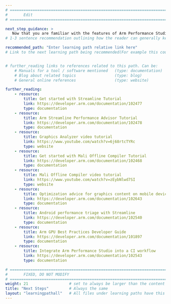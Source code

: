 ```yaml
---
# ================================================================================
#       Edit
# ================================================================================

next_step_guidance: >
   Now that you are familiar with the features of Arm Performance Studio, you are ready to optimize your Android applications.
# 1-3 sentence recommendation outlining how the reader can generally keep learning about these topics, and a specific explanation of why the next step is being recommended.

recommended_path: "Enter learning path relative link here"
# Link to the next learning path being recommended(For example this could be /learning-paths/servers-and-cloud-computing/mongodb).


# further_reading links to references related to this path. Can be:
    # Manuals for a tool / software mentioned   (type: documentation)
    # Blog about related topics                 (type: blog)
    # General online references                 (type: website) 

further_reading:
    - resource:
        title: Get started with Streamline Tutorial
        link: https://developer.arm.com/documentation/102477
        type: documentation
    - resource:
        title: Arm Streamline Performance Advisor Tutorial
        link: https://developer.arm.com/documentation/102478
        type: documentation
    - resource:
        title: Graphics Analyzer video tutorial
        link: https://www.youtube.com/watch?v=6j68rtcTYRc
        type: website
    - resource:
        title: Get started with Mali Offline Compiler Tutorial
        link: https://developer.arm.com/documentation/102468
        type: documentation
    - resource:
        title: Mali Offline Compiler video tutorial
        link: https://www.youtube.com/watch?v=zEybNlwd7SI
        type: website
    - resource:
        title: Optimization advice for graphics content on mobile devices
        link: https://developer.arm.com/documentation/102643
        type: documentation
    - resource:
        title: Android performance triage with Streamline
        link: https://developer.arm.com/documentation/102540
        type: documentation
    - resource:
        title: Arm GPU Best Practices Developer Guide
        link: https://developer.arm.com/documentation/101897
        type: documentation
    - resource:
        title: Integrate Arm Performance Studio into a CI workflow
        link: https://developer.arm.com/documentation/102543
        type: documentation

# ================================================================================
#       FIXED, DO NOT MODIFY
# ================================================================================
weight: 21                  # set to always be larger than the content in this path, and one more than 'review'
title: "Next Steps"         # Always the same
layout: "learningpathall"   # All files under learning paths have this same wrapper
---
```

